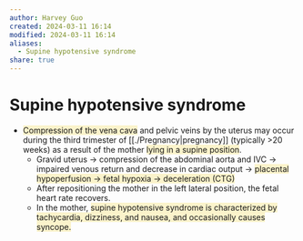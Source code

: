 ```yaml
---
author: Harvey Guo
created: 2024-03-11 16:14
modified: 2024-03-11 16:14
aliases:
  - Supine hypotensive syndrome
share: true
---
```

# Supine hypotensive syndrome
- <span style="background:rgba(240, 200, 0, 0.2)">Compression of the vena cava</span> and pelvic veins by the uterus may occur during the third trimester of [[./Pregnancy|pregnancy]] (typically >20 weeks) as a result of the mother <span style="background:rgba(240, 200, 0, 0.2)">lying in a supine position</span>.
	- Gravid uterus → compression of the abdominal aorta and IVC → impaired venous return and decrease in cardiac output → <span style="background:rgba(240, 200, 0, 0.2)">placental hypoperfusion → fetal hypoxia → deceleration (CTG)</span>
	- After repositioning the mother in the left lateral position, the fetal heart rate recovers.
	- In the mother, <span style="background:rgba(240, 200, 0, 0.2)">supine hypotensive syndrome is characterized by tachycardia, dizziness, and nausea, and occasionally causes syncope.</span>

